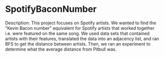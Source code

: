 # SpotifyBaconNumber
Description: This project focuses on Spotify artists. We wanted to find the "Kevin Bacon number" equivalent for Spotify artists that worked together 
i.e. were featured on the same song. We used data sets that contained artists with their features, translated the data into an adjacency list, and ran BFS to get the
distance between artists. Then, we ran an experiment to determine what the average distance from Pitbull was. 
